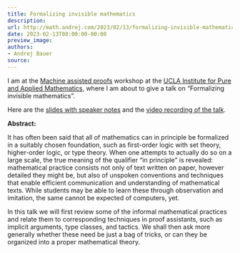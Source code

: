 ```yaml
---
title: Formalizing invisible mathematics
description:
url: http://math.andrej.com/2023/02/13/formalizing-invisible-mathematics/
date: 2023-02-13T08:00:00-00:00
preview_image:
authors:
- Andrej Bauer
source:
---
```


<p>I am at the <a href="http://www.ipam.ucla.edu/programs/workshops/machine-assisted-proofs/">Machine assisted proofs</a> workshop at the <a href="http://www.ipam.ucla.edu">UCLA Institute for Pure and Applied Mathematics</a>, where I am about to give a talk on &ldquo;Formalizing invisible mathematics&rdquo;.</p>

<p>Here are the <a href="http://math.andrej.com/asset/data/formalizing-invisible-mathematics.pdf">slides with speaker notes</a> and the <a href="https://youtu.be/wZSvuCJBaFU">video recording of the talk</a>.</p>



<p><strong>Abstract:</strong></p>

<p>It has often been said that all of mathematics can in principle be formalized in a suitably chosen foundation, such as first-order logic with set theory, higher-order logic, or type theory. When one attempts to actually do so on a large scale, the true meaning of the qualifier &ldquo;in principle&rdquo; is revealed: mathematical practice consists not only of text written on paper, however detailed they might be, but also of unspoken conventions and techniques that enable efficient communication and understanding of mathematical texts. While students may be able to learn these through observation and imitation, the same cannot be expected of computers, yet.</p>

<p>In this talk we will first review some of the informal mathematical practices and relate them to corresponding techniques in proof assistants, such as implicit arguments, type classes, and tactics. We shall then ask more generally whether these need be just a bag of tricks, or can they be organized into a proper mathematical theory.</p>
